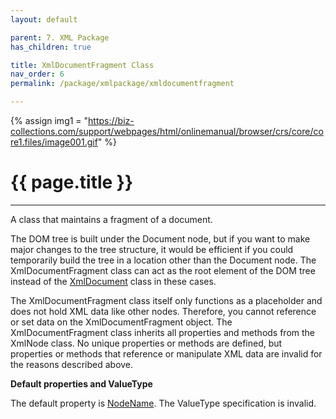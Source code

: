 ```yaml
---
layout: default

parent: 7. XML Package
has_children: true

title: XmlDocumentFragment Class
nav_order: 6
permalink: /package/xmlpackage/xmldocumentfragment

---
```

{% assign img1 = "https://biz-collections.com/support/webpages/html/onlinemanual/browser/crs/core/core1.files/image001.gif" %}

# {{ page.title }}

---

A class that maintains a fragment of a document.

The DOM tree is built under the Document node, but if you want to make major changes to the tree structure, it would be efficient if you could temporarily build the tree in a location other than the Document node. The XmlDocumentFragment class can act as the root element of the DOM tree instead of the [XmlDocument](/package/xmlpackage/xmldocument) class in these cases.

The XmlDocumentFragment class itself only functions as a placeholder and does not hold XML data like other nodes. Therefore, you cannot reference or set data on the XmlDocumentFragment object.
The XmlDocumentFragment class inherits all properties and methods from the XmlNode class. No unique properties or methods are defined, but properties or methods that reference or manipulate XML data are invalid for the reasons described above.

**Default properties and ValueType**

The default property is [NodeName](/package/xmlpackage/xmlnode/properties/NodeName). The ValueType specification is invalid.